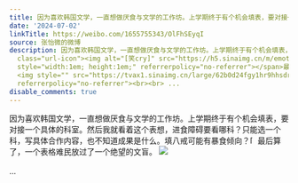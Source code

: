 ```yaml
---
title: 因为喜欢韩国文学，一直想做厌食与文学的工作坊。上学期终于有个机会填表，要对接一个具体的科室。然后我就看着这个表想，进食障碍要看哪科？只能选一个科，写具...
date: '2024-07-02'
linkTitle: https://weibo.com/1655755343/OlFhSEyqI
source: 张怡微的微博
description: 因为喜欢韩国文学，一直想做厌食与文学的工作坊。上学期终于有个机会填表，要对接一个具体的科室。然后我就看着这个表想，进食障碍要看哪科？只能选一个科，写具体合作内容，也不知道成果是什么。填八戒可能有暴食倾向？<span
  class="url-icon"><img alt="[笑cry]" src="https://h5.sinaimg.cn/m/emoticon/icon/default/d_xiaoku-f2bd11b506.png"
  style="width:1em; height:1em;" referrerpolicy="no-referrer"></span>最后算了，一个表格难民放过了一个绝望的文盲。
  <img style="" src="https://tvax1.sinaimg.cn/large/62b0d24fgy1hr9hhsdrucj21400u0n30.jpg"
  referrerpolicy="no-referrer"><br><br> ...
disable_comments: true
---
```

因为喜欢韩国文学，一直想做厌食与文学的工作坊。上学期终于有个机会填表，要对接一个具体的科室。然后我就看着这个表想，进食障碍要看哪科？只能选一个科，写具体合作内容，也不知道成果是什么。填八戒可能有暴食倾向？<span class="url-icon"><img alt="[笑cry]" src="https://h5.sinaimg.cn/m/emoticon/icon/default/d_xiaoku-f2bd11b506.png" style="width:1em; height:1em;" referrerpolicy="no-referrer"></span>最后算了，一个表格难民放过了一个绝望的文盲。 <img style="" src="https://tvax1.sinaimg.cn/large/62b0d24fgy1hr9hhsdrucj21400u0n30.jpg" referrerpolicy="no-referrer"><br><br> ...